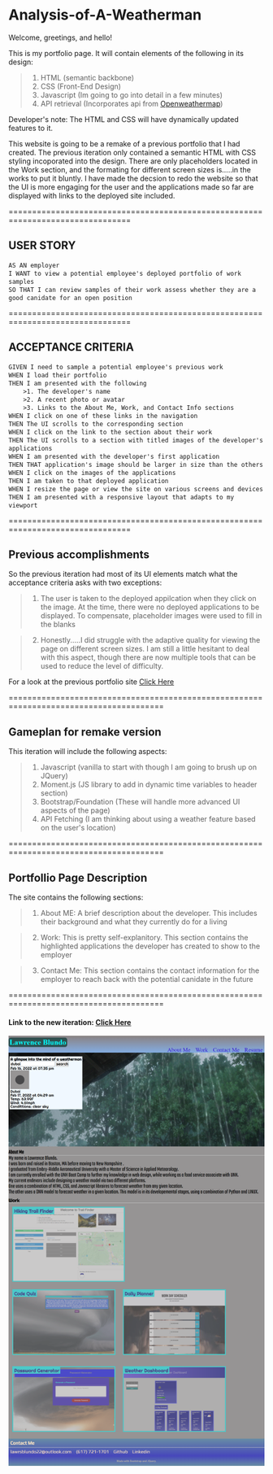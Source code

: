 # Analysis-of-A-Weatherman

Welcome, greetings, and hello!

This is my portfolio page. It will contain elements of the following in its design:

>1. HTML (semantic backbone)
>2. CSS (Front-End Design)
>3. Javascript (Im going to go into detail in a few minutes)
>4. API retrieval (Incorporates api from [Openweathermap](https://openweathermap.org))

Developer's note: The HTML and CSS will have dynamically updated features to it.

This website is going to be a remake of a previous portfolio that I had created. The previous iteration only contained a semantic HTML with CSS styling incoporated into the design. There are only placeholders located in the Work section, and the formating for different screen sizes is.....in the works to put it bluntly. I have made the decsion to redo the website so that the UI is more engaging for the user and the applications made so far are displayed with links to the deployed site included.

================================================================================

## USER STORY
```
AS AN employer
I WANT to view a potential employee's deployed portfolio of work samples
SO THAT I can review samples of their work assess whether they are a good canidate for an open position
```

================================================================================

## ACCEPTANCE CRITERIA

```
GIVEN I need to sample a potential employee's previous work
WHEN I load their portfolio
THEN I am presented with the following
    >1. The developer's name 
    >2. A recent photo or avatar
    >3. Links to the About Me, Work, and Contact Info sections
WHEN I click on one of these links in the navigation
THEN The UI scrolls to the corresponding section
WHEN I click on the link to the section about their work
THEN The UI scrolls to a section with titled images of the developer's applications
WHEN I am presented with the developer's first application
THEN THAT application's image should be larger in size than the others
WHEN I click on the images of the applications
THEN I am taken to that deployed application
WHEN I resize the page or view the site on various screens and devices
THEN I am presented with a responsive layout that adapts to my viewport
```
================================================================================

## Previous accomplishments

So the previous iteration had most of its UI elements match what the acceptance criteria asks with two exceptions:

>1. The user is taken to the deployed appilcation when they click on the image. At the time, there were no deployed applications to be displayed. To compensate, placeholder images were used to fill in the blanks

>2. Honestly.....I did struggle with the adaptive quality for viewing the page on different screen sizes. I am still a little hesitant to deal with this aspect, though there are now multiple tools that can be used to reduce the level of difficulty.

For a look at the previous portfolio site [Click Here](https://lawrencesb24.github.io/Analysis-of-A-Weatherman/)

=======================================================================================

## Gameplan for remake version

This iteration will include the following aspects:

>1. Javascript (vanilla to start with though I am going to brush up on JQuery)
>2. Moment.js (JS library to add in dynamic time variables to header section)
>3. Bootstrap/Foundation (These will handle more advanced UI aspects of the page)
>4. API Fetching (I am thinking about using a weather feature based on the user's location)

=======================================================================================

## Portfollio Page Description

The site contains the following sections: 

>1. About ME: A brief description about the developer. This includes their background and what they currently do for a living

>2. Work: This is pretty self-explanitory. This section contains the highlighted applications the developer has created to show to the employer

>3. Contact Me: This section contains the contact information for the employer to reach back with the potential canidate in the future

=======================================================================================

#### Link to the new iteration: [Click Here](https://lawrencesb24.github.io/Analysis-of-A-Weatherman/)

![Here is a picture of the live portfolio page](./Develop/Assets/Updated-portfolio-live-page.png)